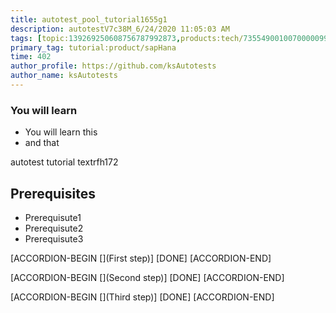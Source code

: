 ```yaml
---
title: autotest_pool_tutorial1655g1
description: autotestV7c38M_6/24/2020 11:05:03 AM
tags: [topic:139269250608756787992873,products:tech/73554900100700000996,tutorial:experience/advanced]
primary_tag: tutorial:product/sapHana
time: 402
author_profile: https://github.com/ksAutotests
author_name: ksAutotests
---
```

### You will learn
- You will learn this
- and that

autotest tutorial textrfh172

## Prerequisites
- Prerequisute1
- Prerequisute2
- Prerequisute3

[ACCORDION-BEGIN [](First step)]
[DONE]
[ACCORDION-END]

[ACCORDION-BEGIN [](Second step)]
[DONE]
[ACCORDION-END]

[ACCORDION-BEGIN [](Third step)]
[DONE]
[ACCORDION-END]

